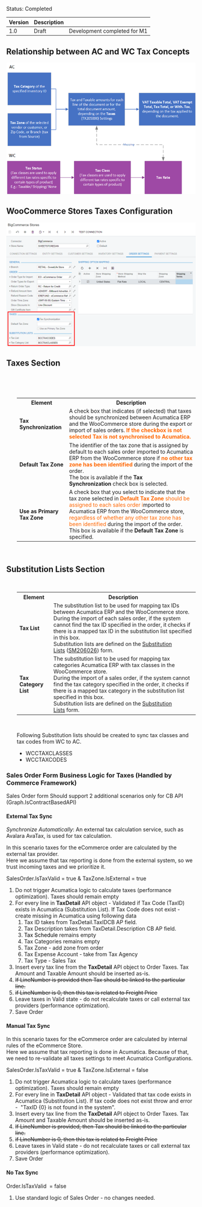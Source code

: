 
<p>Status: Completed</p>
<table>
<thead>
<tr>
<th>
<div class="tablesorter-header-inner">
<div class="tablesorter-header-inner">
<div class="tablesorter-header-inner">
<div class="tablesorter-header-inner">Version</div></div></div></div></th>
<th>
<div class="tablesorter-header-inner">
<div class="tablesorter-header-inner">
<div class="tablesorter-header-inner">
<div class="tablesorter-header-inner">Description</div></div></div></div></th>
<th colspan="1">
<div class="tablesorter-header-inner">
<div class="tablesorter-header-inner">
<div class="tablesorter-header-inner">
<div class="tablesorter-header-inner">&nbsp;</div></div></div></div></th></tr></thead>
<tbody>
<tr>
<td>1.0</td>
<td>Draft</td>
<td colspan="1">Development completed for M1</td></tr></tbody></table>
<h2>Relationship between AC and WC Tax Concepts</h2>

![Screenshot](/Specifications/Spec%20Images/Tax1.png)

<h2>WooCommerce Stores Taxes Configuration</h2>

![Screenshot](/Specifications/Spec%20Images/Tax2.png)

<h2 class="wikiH2 separator">Taxes Section</h2>
<div class="section sH2" style="margin-left: 2.0em;">
<p>&nbsp;</p>
<p>&nbsp;</p>
<table>
<tbody>
<tr>
<th>Element</th>
<th>Description</th></tr>
<tr>
<td><strong>Tax Synchronization</strong></td>
<td>A check box that indicates (if selected) that taxes should be synchronized between Acumatica ERP and the WooCommerce store during the export or import of sales orders. <span style="color: rgb(255,102,0);"><strong>If the checkbox is not selected Tax is not synchronised to Acumatica.</strong></span></td></tr>
<tr>
<td><strong>Default Tax Zone</strong></td>
<td>The identifier of the tax zone that is assigned by default to each sales order imported to Acumatica ERP from the WooCommerce store if <span style="color: rgb(255,102,0);"><strong>no other tax zone has been identified</strong></span> during the import of the order.<br />The box is available if the&nbsp;<strong>Tax Synchronization</strong>&nbsp;check box is selected.</td></tr>
<tr>
<td><strong>Use as Primary Tax Zone</strong></td>
<td>A check box that you select to indicate that the tax zone selected in&nbsp;<span style="color: rgb(255,102,0);"><strong>Default Tax Zone</strong>&nbsp;should be assigned to each sales order i</span>mported to Acumatica ERP from the WooCommerce store,<span style="color: rgb(255,102,0);"> regardless of whether any other tax zone has been identified</span> during the import of the order.<br />This box is available if the&nbsp;<strong>Default Tax Zone</strong>&nbsp;is specified.</td></tr></tbody></table>
<p>&nbsp;</p></div>
<h2 class="wikiH2 separator">Substitution Lists Section</h2>
<div class="section sH2" style="margin-left: 2.0em;">
<p>&nbsp;</p>
<table>
<tbody>
<tr>
<th>Element</th>
<th>Description</th></tr>
<tr>
<td><strong>Tax List</strong></td>
<td>The substitution list to be used for mapping tax IDs between Acumatica ERP and the WooCommerce store.<br />During the import of each sales order, if the system cannot find the tax ID specified in the order, it checks if there is a mapped tax ID in the substitution list specified in this box.<br />Substitution lists are defined on the&nbsp;<a class="wikilink pagelink" href="http://dlk1pde165/AcumaticaDB21R1Beta2/(W(15))/Wiki/ShowWiki.aspx?wikiname=HelpRoot_FormReference&amp;PageID=e1b0125f-cb2f-4451-91af-c5eeaff3b5ac">Substitution Lists</a>&nbsp;(<a class="wikilink pagelink" href="http://dlk1pde165/AcumaticaDB21R1Beta2/?ScreenId=SM206026">SM206026</a>) form.</td></tr>
<tr>
<td><strong>Tax Category List</strong></td>
<td>The substitution list to be used for mapping tax categories Acumatica ERP with tax classes in the WooCommerce store.<br />During the import of a sales order, if the system cannot find the tax category specified in the order, it checks if there is a mapped tax category in the substitution list specified in this box.<br />Substitution lists are defined on the&nbsp;<a class="wikilink pagelink" href="http://dlk1pde165/AcumaticaDB21R1Beta2/(W(15))/Wiki/ShowWiki.aspx?wikiname=HelpRoot_FormReference&amp;PageID=e1b0125f-cb2f-4451-91af-c5eeaff3b5ac">Substitution Lists</a>&nbsp;form.</td></tr></tbody></table>
<p>&nbsp;</p>
<p>Following Substitution lists should be created to sync tax classes and tax codes from WC to AC.</p>
<ul>
<li>WCCTAXCLASSES</li>
<li>WCCTAXCODES</li></ul></div>
<h3>Sales Order Form Business Logic for Taxes (Handled by Commerce Framework)</h3>
<p>Sales Order form Should support 2 additional scenarios only for CB API (Graph.IsContractBasedAPI)</p>
<h4>External Tax Sync</h4>
<p><em>Synchronize Automatically</em><span>: An external tax calculation service, such as Avalara AvaTax, is used for tax calculation.</span></p>
<p><span>In this scenario taxes for the eCommerce order are calculated by the external tax provider.<br />Here we assume that tax reporting is done from the external system, so we trust incoming taxes and we prioritize it.</span></p>
<p>SalesOrder.IsTaxValid = true &amp; TaxZone.IsExternal = true</p>
<ol>
<li>Do not trigger Acumatica logic to calculate taxes (performance optimization). Taxes should remain empty</li>
<li>For every line in&nbsp;<strong>TaxDetail</strong>&nbsp;API object&nbsp;- Validated if Tax Code (TaxID) exists in Acumatica (Substitution List).&nbsp;If Tax Code does not exist - create missing in Acumatica using following data
<ol>
<li>Tax ID&nbsp;takes from TaxDetail.TaxIDCB AP field.</li>
<li>Tax Description takes from TaxDetail.Description CB AP field.</li>
<li><span style="color: rgb(0,0,0);">Tax Schedule</span>&nbsp;remains empty</li>
<li>Tax Categories remains empty</li>
<li>Tax Zone - add zone from order</li>
<li>Tax Expense Account - take from Tax Agency</li>
<li>Tax Type - Sales Tax</li></ol></li>
<li>Insert every tax line from the&nbsp;<strong>TaxDetail</strong>&nbsp;API object to Order Taxes. Tax Amount and Taxable Amount should be inserted as-is.</li>
<li><s>If LineNumber is provided then Tax should be linked to the particular line.</s></li>
<li><s>if LineNumber is&nbsp;0, then this tax is related to Freight Price</s></li>
<li>Leave taxes in Valid state - do not recalculate taxes or call external tax providers (performance optimization).</li>
<li>Save Order</li></ol>
<h4>Manual Tax Sync</h4>
<p>In this scenario taxes for the eCommerce order are calculated by internal rules of the eCommerce Store.&nbsp;<br />Here we assume that tax reporting is done in Acumatica. Because of that, we need to re-validate all taxes settings to meet Acumatica Configurations.</p>
<p>SalesOrder.IsTaxValid = true &amp; TaxZone.IsExternal = false</p>
<ol>
<li>Do not trigger Acumatica logic to calculate taxes (performance optimization). Taxes should remain empty</li>
<li>For every line in&nbsp;<strong>TaxDetail</strong>&nbsp;API object&nbsp;- Validated that tax code exists in Acumatica (Substitution List). If tax code does not exist throw and error -&nbsp; &quot;TaxID&nbsp;{0} is not found in the system&quot;.</li>
<li>Insert every tax line from the&nbsp;<strong>TaxDetail</strong>&nbsp;API object to Order Taxes. Tax Amount and Taxable Amount should be inserted as-is.</li>
<li><s>If LineNumber is provided, then Tax should be linked to the particular line.</s></li>
<li><s>if LineNumber is&nbsp;0, then this tax is related to Freight Price</s></li>
<li>Leave taxes in Valid state - do not recalculate taxes or call external tax providers&nbsp;(performance optimization).</li>
<li>Save Order</li></ol>
<h4>No Tax&nbsp;Sync</h4>
<p>Order.IsTaxValid&nbsp; = false</p>
<ol>
<li>Use standard logic of Sales Order - no changes needed.</li></ol>
<p>&nbsp;</p>
<p>&nbsp;</p>
<p>&nbsp;</p>
<p>&nbsp;</p>
